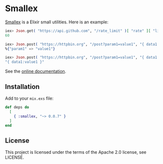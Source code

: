 # Smallex

[Smallex](https://hex.pm/packages/smallex) is a Elixir small utilities. Here is an example:

```elixir
iex> Json.get( "https://api.github.com", "/rate_limit" )[ "rate" ][ "limit" ]
60

iex> Json.post( "https://httpbin.org", "/post?param1=value1", "{ data1:value1 }" )[ "args" ]
%{"param1" => "value1"}

iex> Json.post( "https://httpbin.org", "/post?param1=value1", "{ data1:value1 }" )[ "data" ]
"{ data1:value1 }"
```

See the [online documentation](https://hexdocs.pm/smallex).

## Installation

Add to your ```mix.exs``` file:

```elixir
def deps do
  [
    { :smallex, "~> 0.0.7" }
  ]
end
```

## License
This project is licensed under the terms of the Apache 2.0 license, see LICENSE.
